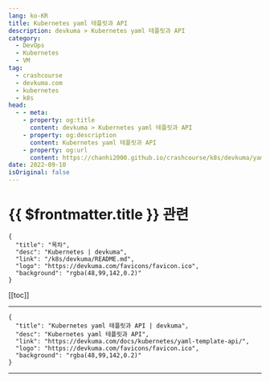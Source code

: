 ```yaml
---
lang: ko-KR
title: Kubernetes yaml 테플릿과 API
description: devkuma > Kubernetes yaml 테플릿과 API
category: 
  - DevOps
  - Kubernetes
  - VM
tag: 
  - crashcourse
  - devkuma.com
  - kubernetes
  - k8s
head:
  - - meta:
    - property: og:title
      content: devkuma > Kubernetes yaml 테플릿과 API
    - property: og:description
      content: Kubernetes yaml 테플릿과 API
    - property: og:url
      content: https://chanhi2000.github.io/crashcourse/k8s/devkuma/yaml-template-api.html
date: 2022-09-10
isOriginal: false
---
```


# {{ $frontmatter.title }} 관련

```component VPCard
{
  "title": "목차",
  "desc": "Kubernetes | devkuma",
  "link": "/k8s/devkuma/README.md",
  "logo": "https://devkuma.com/favicons/favicon.ico",
  "background": "rgba(48,99,142,0.2)"
}
```

[[toc]]

---

```component VPCard
{
  "title": "Kubernetes yaml 테플릿과 API | devkuma", 
  "desc": "Kubernetes yaml 테플릿과 API", 
  "link": "https://devkuma.com/docs/kubernetes/yaml-template-api/", 
  "logo": "https://devkuma.com/favicons/favicon.ico",
  "background": "rgba(48,99,142,0.2)"
}
```

<!-- TODO: 작성 -->

---

<TagLinks />
